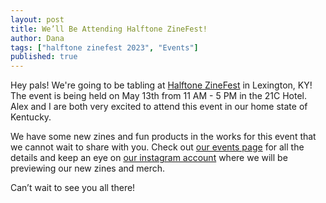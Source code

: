 ```yaml
---
layout: post
title: We’ll Be Attending Halftone ZineFest!
author: Dana
tags: ["halftone zinefest 2023", "Events"]
published: true
---
```


Hey pals! We're going to be tabling at [Halftone ZineFest](https://www.halftonezinefest.org/) in Lexington, KY! The event is being held on May 13th from 11 AM - 5 PM in the 21C Hotel. Alex and I are both very excited to attend this event in our home state of Kentucky.

We have some new zines and fun products in the works for this event that we cannot wait to share with you. Check out [our events page](http://www.dnaartists.net/events/) for all the details and keep an eye on [our instagram account](http://www.instagram.com/dna.artists/) where we will be previewing our new zines and merch.

Can’t wait to see you all there!
